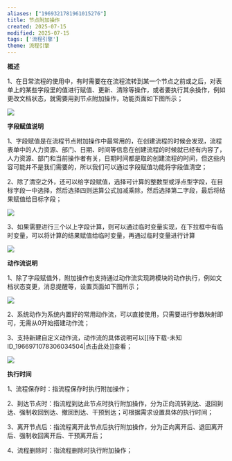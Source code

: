 ```yaml
---
aliases: ["1969321781961015276"]
title: 节点附加操作
created: 2025-07-15
modified: 2025-07-15
tags: ['流程引擎']
theme: 流程引擎
---
```


**概述**

1、在日常流程的使用中，有时需要在在流程流转到某一个节点之前或之后，对表单上的某些字段里的值进行赋值、更新、清除等操作，或者要执行其余操作，例如更改文档状态，就需要用到节点附加操作，功能页面如下图所示；

![](https://myhelpdoc.oss-cn-heyuan.aliyuncs.com/mdimages/b8f70b87a4f669e28c023df07033c3f4.jpg)

**字段赋值说明**

1、字段赋值是在流程节点附加操作中最常用的，在创建流程的时候会发现，流程表单中的人力资源、部门、日期、时间等信息在创建流程的时候就已经有内容了，人力资源、部门和当前操作者有关，日期时间都是取的创建流程的时间，但这些内容可能并不是我们需要的，所以我们可以通过字段赋值功能将字段值清空；

2、除了清空之外，还可以给字段赋值，选择可计算的整数型或浮点型字段，在目标字段一中选择，然后选择四则运算公式加减乘除，然后选择第二字段，最后将结果赋值给目标字段；

![](https://myhelpdoc.oss-cn-heyuan.aliyuncs.com/mdimages/ce546225fe78a0eb89454b94db8ca9fc.jpg)

3、如果需要进行三个以上字段计算，则可以通过临时变量实现，在下拉框中有临时变量，可以将计算的结果赋值给临时变量，再通过临时变量进行计算

![](https://myhelpdoc.oss-cn-heyuan.aliyuncs.com/mdimages/8c647cf9dc48d1b6d527c701b250a4c2.jpg)

**动作流说明**

1、除了字段赋值外，附加操作也支持通过动作流实现跨模块的动作执行，例如文档状态变更，消息提醒等，设置页面如下图所示；

![](https://myhelpdoc.oss-cn-heyuan.aliyuncs.com/mdimages/ece7a086ca9626ac9700987190af5043.jpg)

2、系统动作为系统内置好的常用动作流，可以直接使用，只需要进行参数映射即可，无需从0开始搭建动作流；

3、支持新建自定义动作流，动作流的具体说明可以[[待下载-未知ID_1966971078306034504|点击此处]]查看；

![](https://myhelpdoc.oss-cn-heyuan.aliyuncs.com/mdimages/cc535024d2a3297aac9de55f20641ec4.jpg)

**执行时间**

1、流程保存时：指流程保存时执行附加操作；

2、到达节点时：指流程到达此节点时执行附加操作，分为正向流转到达、退回到达、强制收回到达、撤回到达、干预到达；可根据需求设置具体的执行时间；

3、离开节点后：指流程离开此节点后执行附加操作，分为正向离开后、退回离开后、强制收回离开后、干预离开后；

4、流程删除时：指流程删除时执行附加操作；

